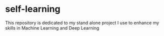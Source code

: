 # self-learning
This repository is dedicated to my stand alone project I use to enhance my skills in Machine Learning and Deep Learning
